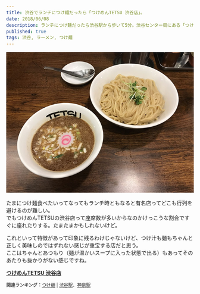 ```yaml
---
title: 渋谷でランチにつけ麺だったら「つけめんTETSU 渋谷店」。
date: 2018/06/08
description: ランチにつけ麺だったら渋谷駅から歩いて5分。渋谷センター街にある「つけめんTETSU 渋谷店」。
published: true
tags: 渋谷, ラーメン, つけ麺
---
```


![つけめんTETSU 渋谷店](images/photos/IMG_0274.JPG "つけめんTETSU 渋谷店")

たまにつけ麺食べたいってなってもランチ時ともなると有名店ってどこも行列を避けるのが難しい。  
でもつけめんTETSUの渋谷店って座席数が多いからなのかけっこうな割合ですぐに座れたりする。たまたまかもしれないけど。  

これといって特徴があって印象に残るわけじゃないけど、つけ汁も麺もちゃんと正しく美味しのではずれない感じが重宝する店だと思う。  
ここはちゃんとあつもり（麺が温かいスープに入った状態で出る）もあってそのあたりも抜かりがない感じですね。

<div class="tabelog">
<p><strong><a target="_blank" href="https://tabelog.com/tokyo/A1303/A130301/13173206/">つけめんTETSU 渋谷店</a></strong><p>
<script src="https://tabelog.com/badge/google_badge?escape=false&rcd=13173206" type="text/javascript" charset="utf-8"></script>
</div>
<p style="color:#444444; font-size:12px;">
<strong>関連ランキング：</strong><a href="https://tabelog.com/rstLst/MC11/">つけ麺</a> | <a href="https://tabelog.com/tokyo/A1303/A130301/R4698/rstLst/">渋谷駅</a>、<a href="https://tabelog.com/tokyo/A1303/A130301/R5207/rstLst/">神泉駅</a></p>
